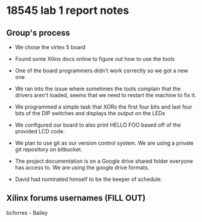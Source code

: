 18545 lab 1 report notes
========================

## Group's process
+ We chose the virtex 5 board
+ Found some Xilinx docs online to figure out how to use the tools
+ One of the board programmers didn't work correctly so we got a new one
+ We ran into the issue where sometimes the tools complain that the drivers
  aren't loaded, seems that we need to restart the machine to fix it.
+ We programmed a simple task that XORs the first four bits and last four bits
  of the DIP switches and displays the output on the LEDs

+ We configured our board to also print HELLO FOO based off of the provided LCD
  code.

+ We plan to use git as our version control system. We are using a private git
  repository on bitbucket.
+ The project documentation is on a Google drive shared folder everyone has
  access to. We are using the google drive formats.
+ David had nominated himself to be the keeper of schedule.

## Xilinx forums usernames (FILL OUT)
bcforres - Bailey


